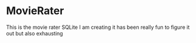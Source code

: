 # MovieRater

This is the movie rater SQLite I am creating it has been really fun to figure it out but also exhausting 